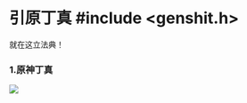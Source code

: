 # 引原丁真   #include <genshit.h>

就在这立法典！

### 1.原神丁真

![](https://github.com/DreamingCats/GenshitJokes/raw/main/引原丁真/原神丁真.jpg)